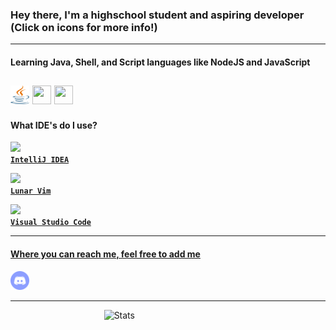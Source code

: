 ### Hey there, I'm a highschool student and aspiring developer (Click on icons for more info!)

------

#### Learning Java, Shell, and Script languages like NodeJS and JavaScript

<a href="https://www.java.com/en/download/help/whatis_java.html"><img width="30" height="30" src="https://github.com/Scherso/Scherso/blob/main/java-seeklogo.com.svg" /></a>       <a href="https://www.gnu.org/software/bash/"><img width="30" height="30" src="https://upload.wikimedia.org/wikipedia/commons/4/4b/Bash_Logo_Colored.svg" /></a> <a href="https://javascript.com/"><img width="30" height="30" src="https://upload.wikimedia.org/wikipedia/commons/6/6a/JavaScript-logo.png" /></a>
----

#### What IDE's do I use? 

<a href="https://www.jetbrains.com/idea/"><code><img height="30" src="https://resources.jetbrains.com/storage/products/company/brand/logos/IntelliJ_IDEA_icon.svg"> **IntelliJ IDEA**</code> 

<a href="https://www.lunarvim.org/"><code><img height="30" src="https://www.lunarvim.org/assets/lunarvim_logo.png"> **Lunar Vim**</code> 

<a href="https://code.visualstudio.com/"><code><img height="30" src="https://en.m.wikipedia.org/wiki/File:Visual_Studio_Code_1.35_icon.svg"> **Visual Studio Code**</code>
 
--- 
 
#### Where you can reach me, feel free to add me 

<a href="https://discordapp.com/users/492816296103378948"><img width="30" height="30" src="https://github.com/Scherso/Scherso/blob/main/discord.svg" /></a> 
 
----
 
 
  ‍  ‍  ‍  ‍  ‍  ‍  ‍  ‍  ‍  ‍  ‍  ‍  ‍  ‍  ‍  ‍  ‍  ‍  ‍  ‍  ‍  ‍  ‍  ‍ ‍  ‍  ‍   ‍  ‍  ‍  ‍  ‍  ‍  ‍  ‍  ‍  ‍    ‍    ![Stats](https://github-readme-stats.vercel.app/api?username=Scherso&&show_icons=true&title_color=fff&icon_color=a3a3a3&text_color=9f9f9f&bg_color=151515)

<!---
Scherso/Scherso is a ✨ special ✨ repository because its `README.md` (this file) appears on your GitHub profile.
You can click the Preview link to take a look at your changes.
--->
